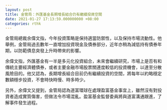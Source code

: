 ```yaml
---
layout: post
title: 金管局：外匯基金長期增長組合仍有繼續投資空間
date: 2021-01-27 17:13:59.000000000 +08:00
categories: rthk
---
```


金管局總裁余偉文指，今年投資策略是保持適當防禦性，以及保持市場流動性。他舉例，金管局過去數年一直增加投資現金及債券部分，近年亦稍為減低持有債券年期，以防範債息突發上升時帶來的影響。

余偉文指，外匯基金有一半是多元化投資組合，未來會繼續研究，市場上是否有和傳統主要經濟體債券，或者主要金融市場股票關連度較低的投資機會，以達至分散風險目的。他又認為，長期增長組合目前仍有繼續投資的空間，將每年以約略穩定數額穩步投資，不會時快時慢、時多時少。

另外，余偉文又提到，金管局認為道富環球在處理盈富基金事宜上，雖然沒有對投資者造成實質傷害，但做法令市場混亂。盈富基金監督委員將與道富溝通跟進，了解事件發生過程。
